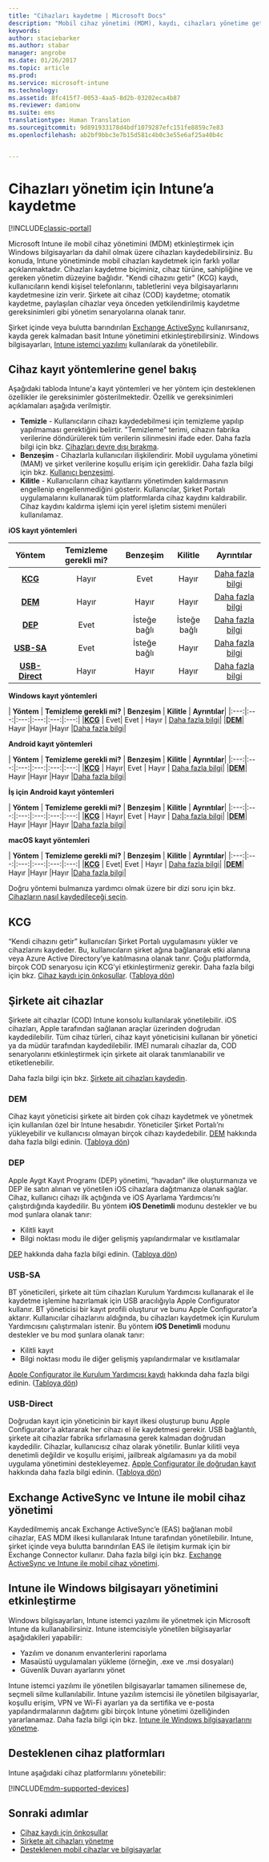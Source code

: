 ```yaml
---
title: "Cihazları kaydetme | Microsoft Docs"
description: "Mobil cihaz yönetimi (MDM), kaydı, cihazları yönetime getirmek ve kaynaklara erişim izni vermek için kullanır."
keywords: 
author: staciebarker
ms.author: stabar
manager: angrobe
ms.date: 01/26/2017
ms.topic: article
ms.prod: 
ms.service: microsoft-intune
ms.technology: 
ms.assetid: 8fc415f7-0053-4aa5-8d2b-03202eca4b87
ms.reviewer: damionw
ms.suite: ems
translationtype: Human Translation
ms.sourcegitcommit: 9d891933178d4bdf1079287efc151fe8859c7e83
ms.openlocfilehash: ab2bf9bbc3e7b15d581c4b0c3e55e6af25a40b4c


---
```


# <a name="enroll-devices-for-management-in-intune"></a>Cihazları yönetim için Intune’a kaydetme

[!INCLUDE[classic-portal](../includes/classic-portal.md)]

Microsoft Intune ile mobil cihaz yönetimini (MDM) etkinleştirmek için Windows bilgisayarları da dahil olmak üzere cihazları kaydedebilirsiniz. Bu konuda, Intune yönetiminde mobil cihazları kaydetmek için farklı yollar açıklanmaktadır. Cihazları kaydetme biçiminiz, cihaz türüne, sahipliğine ve gereken yönetim düzeyine bağlıdır. "Kendi cihazını getir" (KCG) kaydı, kullanıcıların kendi kişisel telefonlarını, tabletlerini veya bilgisayarlarını kaydetmesine izin verir. Şirkete ait cihaz (COD) kaydetme; otomatik kaydetme, paylaşılan cihazlar veya önceden yetkilendirilmiş kaydetme gereksinimleri gibi yönetim senaryolarına olanak tanır.

Şirket içinde veya bulutta barındırılan [Exchange ActiveSync](#mobile-device-management-with-exchange-activesync-and-intune) kullanırsanız, kayda gerek kalmadan basit Intune yönetimini etkinleştirebilirsiniz. Windows bilgisayarları, [Intune istemci yazılımı](#manage-windows-pcs-with-intune) kullanılarak da yönetilebilir.

## <a name="overview-of-device-enrollment-methods"></a>Cihaz kayıt yöntemlerine genel bakış

Aşağıdaki tabloda Intune'a kayıt yöntemleri ve her yöntem için desteklenen özellikler ile gereksinimler gösterilmektedir. Özellik ve gereksinimleri açıklamaları aşağıda verilmiştir.

- **Temizle** - Kullanıcıların cihazı kaydedebilmesi için temizleme yapılıp yapılmaması gerektiğini belirtir. "Temizleme" terimi, cihazın fabrika verilerine döndürülerek tüm verilerin silinmesini ifade eder. Daha fazla bilgi için bkz. [Cihazları devre dışı bırakma](retire-devices-from-microsoft-intune-management.md).
- **Benzeşim** - Cihazlarla kullanıcıları ilişkilendirir. Mobil uygulama yönetimi (MAM) ve şirket verilerine koşullu erişim için gereklidir. Daha fazla bilgi için bkz. [Kullanıcı benzeşimi](enroll-corporate-owned-ios-devices-in-microsoft-intune.md#use-the-company-portal-on-dep-enrolled-or-apple-configurator-enrolled-devices).
- **Kilitle** - Kullanıcıların cihaz kayıtlarını yönetimden kaldırmasının engellenip engellenmediğini gösterir. Kullanıcılar, Şirket Portalı uygulamalarını kullanarak tüm platformlarda cihaz kaydını kaldırabilir. Cihaz kaydını kaldırma işlemi için yerel işletim sistemi menüleri kullanılamaz. 

**iOS kayıt yöntemleri**

| **Yöntem** |  **Temizleme gerekli mi?** |    **Benzeşim**    |   **Kilitle** | **Ayrıntılar** |
|:---:|:---:|:---:|:---:|:---:|
|**[KCG](#byod)** | Hayır|    Evet |   Hayır | [Daha fazla bilgi](prerequisites-for-enrollment.md)|
|**[DEM](#dem)**|   Hayır |Hayır |Hayır  | [Daha fazla bilgi](enroll-corporate-owned-devices-with-the-device-enrollment-manager-in-microsoft-intune.md)|
|**[DEP](#dep)**|   Evet |   İsteğe bağlı |  İsteğe bağlı|[Daha fazla bilgi](ios-device-enrollment-program-in-microsoft-intune.md)|
|**[USB-SA](#usb-sa)**| Evet |   İsteğe bağlı |  Hayır| [Daha fazla bilgi](ios-setup-assistant-enrollment-in-microsoft-intune.md)|
|**[USB-Direct](#usb-direct)**| Hayır |    Hayır  | Hayır|[Daha fazla bilgi](ios-direct-enrollment-in-microsoft-intune.md)|

**Windows kayıt yöntemleri**

| **Yöntem** |  **Temizleme gerekli mi?** |    **Benzeşim**    |   **Kilitle** | **Ayrıntılar**|
|:---:|:---:|:---:|:---:|:---:|:---:|
|**[KCG](#byod)** | Evet|   Evet |   Hayır | [Daha fazla bilgi](prerequisites-for-enrollment.md)|
|**[DEM](#dem)**|   Hayır |Hayır |Hayır  |[Daha fazla bilgi](enroll-corporate-owned-devices-with-the-device-enrollment-manager-in-microsoft-intune.md)|

**Android kayıt yöntemleri**

| **Yöntem** |  **Temizleme gerekli mi?** |    **Benzeşim**    |   **Kilitle** | **Ayrıntılar**|
|:---:|:---:|:---:|:---:|:---:|:---:|
|**[KCG](#byod)** | Hayır|    Evet |   Hayır | [Daha fazla bilgi](prerequisites-for-enrollment.md)|
|**[DEM](#dem)**|   Hayır |Hayır |Hayır  |[Daha fazla bilgi](enroll-corporate-owned-devices-with-the-device-enrollment-manager-in-microsoft-intune.md)|

**İş için Android kayıt yöntemleri**

| **Yöntem** |  **Temizleme gerekli mi?** |    **Benzeşim**    |   **Kilitle** | **Ayrıntılar**|
|:---:|:---:|:---:|:---:|:---:|:---:|
|**[KCG](#byod)** | Hayır|    Evet |   Hayır | [Daha fazla bilgi](prerequisites-for-enrollment.md)|
|**[DEM](#dem)**|   Hayır |Hayır |Hayır  |[Daha fazla bilgi](enroll-corporate-owned-devices-with-the-device-enrollment-manager-in-microsoft-intune.md)|

**macOS kayıt yöntemleri**

| **Yöntem** |  **Temizleme gerekli mi?** |    **Benzeşim**    |   **Kilitle** | **Ayrıntılar**|
|:---:|:---:|:---:|:---:|:---:|:---:|
|**[KCG](#byod)** | Evet|   Evet |   Hayır | [Daha fazla bilgi](prerequisites-for-enrollment.md)|
|**[DEM](#dem)**|   Hayır |Hayır |Hayır  |[Daha fazla bilgi](enroll-corporate-owned-devices-with-the-device-enrollment-manager-in-microsoft-intune.md)|

Doğru yöntemi bulmanıza yardımcı olmak üzere bir dizi soru için bkz. [Cihazların nasıl kaydedileceği seçin](/intune/get-started/choose-how-to-enroll-devices1).

## <a name="byod"></a>KCG
“Kendi cihazını getir” kullanıcıları Şirket Portalı uygulamasını yükler ve cihazlarını kaydeder. Bu, kullanıcıların şirket ağına bağlanarak etki alanına veya Azure Active Directory’ye katılmasına olanak tanır. Çoğu platformda, birçok COD senaryosu için KCG’yi etkinleştirmeniz gerekir. Daha fazla bilgi için bkz. [Cihaz kaydı için önkoşullar](prerequisites-for-enrollment.md). ([Tabloya dön](#overview-of-device-enrollment-methods))

## <a name="corporate-owned-devices"></a>Şirkete ait cihazlar
Şirkete ait cihazlar (COD) Intune konsolu kullanılarak yönetilebilir. iOS cihazları, Apple tarafından sağlanan araçlar üzerinden doğrudan kaydedilebilir. Tüm cihaz türleri, cihaz kayıt yöneticisini kullanan bir yönetici ya da müdür tarafından kaydedilebilir. IMEI numaralı cihazlar da, COD senaryolarını etkinleştirmek için şirkete ait olarak tanımlanabilir ve etiketlenebilir.

Daha fazla bilgi için bkz. [Şirkete ait cihazları kaydedin](manage-corporate-owned-devices.md).

### <a name="dem"></a>DEM
Cihaz kayıt yöneticisi şirkete ait birden çok cihazı kaydetmek ve yönetmek için kullanılan özel bir Intune hesabıdır. Yöneticiler Şirket Portalı’nı yükleyebilir ve kullanıcısı olmayan birçok cihazı kaydedebilir. [DEM](enroll-corporate-owned-devices-with-the-device-enrollment-manager-in-microsoft-intune.md) hakkında daha fazla bilgi edinin. ([Tabloya dön](#overview-of-device-enrollment-methods))

### <a name="dep"></a>DEP
Apple Aygıt Kayıt Programı (DEP) yönetimi, “havadan” ilke oluşturmanıza ve DEP ile satın alınan ve yönetilen iOS cihazlara dağıtmanıza olanak sağlar. Cihaz, kullanıcı cihazı ilk açtığında ve iOS Ayarlama Yardımcısı’nı çalıştırdığında kaydedilir. Bu yöntem **iOS Denetimli** modunu destekler ve bu mod şunlara olanak tanır:
  - Kilitli kayıt
  - Bilgi noktası modu ile diğer gelişmiş yapılandırmalar ve kısıtlamalar

[DEP](ios-device-enrollment-program-in-microsoft-intune.md) hakkında daha fazla bilgi edinin. ([Tabloya dön](#overview-of-device-enrollment-methods))

### <a name="usb-sa"></a>USB-SA
BT yöneticileri, şirkete ait tüm cihazları Kurulum Yardımcısı kullanarak el ile kaydetme işlemine hazırlamak için USB aracılığıyla Apple Configurator kullanır. BT yöneticisi bir kayıt profili oluşturur ve bunu Apple Configurator’a aktarır. Kullanıcılar cihazlarını aldığında, bu cihazları kaydetmek için Kurulum Yardımcısını çalıştırmaları istenir. Bu yöntem **iOS Denetimli** modunu destekler ve bu mod şunlara olanak tanır:
  - Kilitli kayıt
  - Bilgi noktası modu ile diğer gelişmiş yapılandırmalar ve kısıtlamalar

[Apple Configurator ile Kurulum Yardımcısı kaydı](ios-setup-assistant-enrollment-in-microsoft-intune.md) hakkında daha fazla bilgi edinin. ([Tabloya dön](#overview-of-device-enrollment-methods))

### <a name="usb-direct"></a>USB-Direct
Doğrudan kayıt için yöneticinin bir kayıt ilkesi oluşturup bunu Apple Configurator’a aktararak her cihazı el ile kaydetmesi gerekir. USB bağlantılı, şirkete ait cihazlar fabrika sıfırlamasına gerek kalmadan doğrudan kaydedilir. Cihazlar, kullanıcısız cihaz olarak yönetilir. Bunlar kilitli veya denetimli değildir ve koşullu erişimi, jailbreak algılamasını ya da mobil uygulama yönetimini destekleyemez.  [Apple Configurator ile doğrudan kayıt](ios-direct-enrollment-in-microsoft-intune.md) hakkında daha fazla bilgi edinin. ([Tabloya dön](#overview-of-device-enrollment-methods))

## <a name="mobile-device-management-with-exchange-activesync-and-intune"></a>Exchange ActiveSync ve Intune ile mobil cihaz yönetimi
Kaydedilmemiş ancak Exchange ActiveSync’e (EAS) bağlanan mobil cihazlar, EAS MDM ilkesi kullanılarak Intune tarafından yönetilebilir. Intune, şirket içinde veya bulutta barındırılan EAS ile iletişim kurmak için bir Exchange Connector kullanır. Daha fazla bilgi için bkz. [Exchange ActiveSync ve Intune ile mobil cihaz yönetimi](mobile-device-management-with-exchange-activesync-and-microsoft-intune.md).


## <a name="windows-pc-management-with-intune"></a>Intune ile Windows bilgisayarı yönetimini etkinleştirme  
Windows bilgisayarları, Intune istemci yazılımı ile yönetmek için Microsoft Intune da kullanabilirsiniz. Intune istemcisiyle yönetilen bilgisayarlar aşağıdakileri yapabilir:

 - Yazılım ve donanım envanterlerini raporlama
 - Masaüstü uygulamaları yükleme (örneğin, .exe ve .msi dosyaları)
 - Güvenlik Duvarı ayarlarını yönet

Intune istemci yazılımı ile yönetilen bilgisayarlar tamamen silinemese de, seçmeli silme kullanılabilir. Intune yazılım istemcisi ile yönetilen bilgisayarlar, koşullu erişim, VPN ve Wi-Fi ayarları ya da sertifika ve e-posta yapılandırmalarının dağıtımı gibi birçok Intune yönetimi özelliğinden yararlanamaz. Daha fazla bilgi için bkz. [Intune ile Windows bilgisayarlarını yönetme](manage-windows-pcs-with-microsoft-intune.md).

## <a name="supported-device-platforms"></a>Desteklenen cihaz platformları

Intune aşağıdaki cihaz platformlarını yönetebilir:

[!INCLUDE[mdm-supported-devices](../includes/mdm-supported-devices.md)]

## <a name="next-steps"></a>Sonraki adımlar
- [Cihaz kaydı için önkoşullar](prerequisites-for-enrollment.md)
- [Şirkete ait cihazları yönetme](manage-corporate-owned-devices.md)
- [Desteklenen mobil cihazlar ve bilgisayarlar](../get-started/supported-mobile-devices-and-computers.md)



<!--HONumber=Jan17_HO4-->


